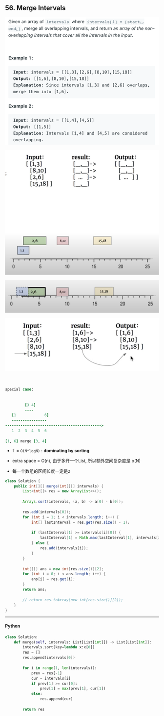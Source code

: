 ## 56. Merge Intervals
![](img/2021-08-20-20-54-19.png)

![](img/2021-08-20-20-54-30.png)

![](img/2021-08-20-22-08-58.png)

![](img/2021-08-20-22-11-46.png)

```ruby


special case:


         [3 4]
         ----
   [1             6]         
   ----------------
-------------------------------------------->
   1  2  3  4  5  6

[1, 6] merge [3, 4]   
```


- T = `O(N*logN)` : **dominating by sorting**
- extra space = O(n), 由于多开一个List, 所以额外空间复杂度是 o(N)

- 每一个数组的区间长度一定是`2`

```java
class Solution {
    public int[][] merge(int[][] intervals) {
        List<int[]> res = new ArrayList<>();
    
        Arrays.sort(intervals, (a, b) -> a[0] - b[0]);
        
        res.add(intervals[0]);
        for (int i = 1; i < intervals.length; i++) {
            int[] lastInterval = res.get(res.size() - 1);
            
            if (lastInterval[1] >= intervals[i][0]) {
                lastInterval[1] = Math.max(lastInterval[1], intervals[i][1]);
            } else {
                res.add(intervals[i]);
            }
        }
        
        int[][] ans = new int[res.size()][2];
        for (int i = 0; i < ans.length; i++) {
            ans[i] = res.get(i);
        }
        return ans;

        // return res.toArray(new int[res.size()][2]);
    }
}

```

---

#### Python

```py
class Solution:
    def merge(self, intervals: List[List[int]]) -> List[List[int]]:
        intervals.sort(key=lambda x:x[0])
        res = []
        res.append(intervals[0])

        for i in range(1, len(intervals)):
            prev = res[-1]
            cur = intervals[i]
            if prev[1] >= cur[0]:
                prev[1] = max(prev[1], cur[1])
            else:
                res.append(cur)

        return res
```